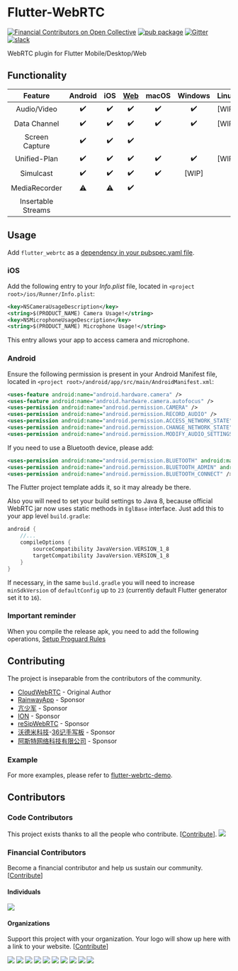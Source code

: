 # Flutter-WebRTC

[![Financial Contributors on Open Collective](https://opencollective.com/flutter-webrtc/all/badge.svg?label=financial+contributors)](https://opencollective.com/flutter-webrtc) [![pub package](https://img.shields.io/pub/v/flutter_webrtc.svg)](https://pub.dartlang.org/packages/flutter_webrtc) [![Gitter](https://badges.gitter.im/flutter-webrtc/Lobby.svg)](https://gitter.im/flutter-webrtc/Lobby?utm_source=badge&utm_medium=badge&utm_campaign=pr-badge) [![slack](https://img.shields.io/badge/join-us%20on%20slack-gray.svg?longCache=true&logo=slack&colorB=brightgreen)](https://join.slack.com/t/flutterwebrtc/shared_invite/zt-q83o7y1s-FExGLWEvtkPKM8ku_F8cEQ)

WebRTC plugin for Flutter Mobile/Desktop/Web

<!-- </br> -->
<!-- <p align="center"> -->
<!-- <strong>Sponsored with 💖 &nbsp by</strong><br /> -->
<!-- <a href="https://getstream.io/chat/flutter/tutorial/?utm_source=https://github.com/flutter-webrtc/flutter-webrtc&utm_medium=github&utm_content=developer&utm_term=flutter" target="_blank"> -->
<!-- <img src="https://stream-blog-v2.imgix.net/blog/wp-content/uploads/f7401112f41742c4e173c30d4f318cb8/stream_logo_white.png?w=350" alt="Stream Chat" style="margin: 8px" /> -->
<!-- </a> -->
<!-- <br /> -->
<!-- Enterprise Grade APIs for Feeds & Chat. <a href="https://getstream.io/chat/flutter/tutorial/?utm_source=https://github.com/flutter-webrtc/flutter-webrtc&utm_medium=github&utm_content=developer&utm_term=flutter" target="_blank">Try the Flutter Chat tutorial</a> 💬 -->
<!-- </p> -->

<!-- </br> -->
<!-- <p align="center"> -->
<!-- <a href="https://livekit.io/?utm_source=opencollective&utm_medium=github&utm_campaign=flutter-webrtc" target="_blank"> -->
<!-- <img src="https://avatars.githubusercontent.com/u/69438833?s=92&v=4" alt="LiveKit" style="margin: 8px" /> -->
<!-- </a> -->
<!-- <br /> -->
<!--    <a href="https://livekit.io/?utm_source=opencollective&utm_medium=github&utm_campaign=flutter-webrtc" target="_blank">LiveKit</a> - Open source WebRTC infrastructure -->
<!-- <p> -->

## Functionality

| Feature | Android | iOS | [Web](https://flutter.dev/web) | macOS | Windows | Linux | [Embedded](https://github.com/sony/flutter-elinux) | [Fuchsia](https://fuchsia.dev/) |
| :-------------: | :-------------:| :-----: | :-----: | :-----: | :-----: | :-----: | :-----: | :-----: |
| Audio/Video | :heavy_check_mark: | :heavy_check_mark: | :heavy_check_mark: | :heavy_check_mark: | :heavy_check_mark: | [WIP] | [WIP] | |
| Data Channel | :heavy_check_mark: | :heavy_check_mark: | :heavy_check_mark: | :heavy_check_mark: | :heavy_check_mark: | [WIP] |  [WIP] ||
| Screen Capture | :heavy_check_mark: | :heavy_check_mark: | :heavy_check_mark: | | | | | |
| Unified-Plan | :heavy_check_mark: | :heavy_check_mark: | :heavy_check_mark: | :heavy_check_mark: | :heavy_check_mark: | [WIP] | [WIP] | |
| Simulcast | :heavy_check_mark: | :heavy_check_mark: | :heavy_check_mark: | :heavy_check_mark: | [WIP] | | | |
| MediaRecorder | :warning: | :warning: | :heavy_check_mark: | | | | | |
| Insertable Streams | | | | | | | | |
## Usage

Add `flutter_webrtc` as a [dependency in your pubspec.yaml file](https://flutter.io/using-packages/).

### iOS

Add the following entry to your _Info.plist_ file, located in `<project root>/ios/Runner/Info.plist`:

```xml
<key>NSCameraUsageDescription</key>
<string>$(PRODUCT_NAME) Camera Usage!</string>
<key>NSMicrophoneUsageDescription</key>
<string>$(PRODUCT_NAME) Microphone Usage!</string>
```

This entry allows your app to access camera and microphone.

### Android

Ensure the following permission is present in your Android Manifest file, located in `<project root>/android/app/src/main/AndroidManifest.xml`:

```xml
<uses-feature android:name="android.hardware.camera" />
<uses-feature android:name="android.hardware.camera.autofocus" />
<uses-permission android:name="android.permission.CAMERA" />
<uses-permission android:name="android.permission.RECORD_AUDIO" />
<uses-permission android:name="android.permission.ACCESS_NETWORK_STATE" />
<uses-permission android:name="android.permission.CHANGE_NETWORK_STATE" />
<uses-permission android:name="android.permission.MODIFY_AUDIO_SETTINGS" />
```

If you need to use a Bluetooth device, please add:

```xml
<uses-permission android:name="android.permission.BLUETOOTH" android:maxSdkVersion="30" />
<uses-permission android:name="android.permission.BLUETOOTH_ADMIN" android:maxSdkVersion="30" />
<uses-permission android:name="android.permission.BLUETOOTH_CONNECT" />
```

The Flutter project template adds it, so it may already be there.

Also you will need to set your build settings to Java 8, because official WebRTC jar now uses static methods in `EglBase` interface. Just add this to your app level `build.gradle`:

```groovy
android {
    //...
    compileOptions {
        sourceCompatibility JavaVersion.VERSION_1_8
        targetCompatibility JavaVersion.VERSION_1_8
    }
}
```

If necessary, in the same `build.gradle` you will need to increase `minSdkVersion` of `defaultConfig` up to `23` (currently default Flutter generator set it to `16`).

### Important reminder
When you compile the release apk, you need to add the following operations,
[Setup Proguard Rules](https://github.com/flutter-webrtc/flutter-webrtc/commit/d32dab13b5a0bed80dd9d0f98990f107b9b514f4)

## Contributing

The project is inseparable from the contributors of the community.

- [CloudWebRTC](https://github.com/cloudwebrtc) - Original Author
- [RainwayApp](https://github.com/rainwayapp) - Sponsor
- [亢少军](https://github.com/kangshaojun) - Sponsor
- [ION](https://github.com/pion/ion) - Sponsor
- [reSipWebRTC](https://github.com/reSipWebRTC) - Sponsor
- [沃德米科技](https://github.com/woodemi)-[36记手写板](https://www.36notes.com) - Sponsor
- [阿斯特网络科技有限公司](https://www.astgo.net/) - Sponsor

### Example

For more examples, please refer to [flutter-webrtc-demo](https://github.com/cloudwebrtc/flutter-webrtc-demo/).

## Contributors

### Code Contributors

This project exists thanks to all the people who contribute. [[Contribute](CONTRIBUTING.md)].
<a href="https://github.com/cloudwebrtc/flutter-webrtc/graphs/contributors"><img src="https://opencollective.com/flutter-webrtc/contributors.svg?width=890&button=false" /></a>

### Financial Contributors

Become a financial contributor and help us sustain our community. [[Contribute](https://opencollective.com/flutter-webrtc/contribute)]

#### Individuals

<a href="https://opencollective.com/flutter-webrtc"><img src="https://opencollective.com/flutter-webrtc/individuals.svg?width=890"></a>

#### Organizations

Support this project with your organization. Your logo will show up here with a link to your website. [[Contribute](https://opencollective.com/flutter-webrtc/contribute)]

<a href="https://opencollective.com/flutter-webrtc/organization/0/website"><img src="https://opencollective.com/flutter-webrtc/organization/0/avatar.svg"></a>
<a href="https://opencollective.com/flutter-webrtc/organization/1/website"><img src="https://opencollective.com/flutter-webrtc/organization/1/avatar.svg"></a>
<a href="https://opencollective.com/flutter-webrtc/organization/2/website"><img src="https://opencollective.com/flutter-webrtc/organization/2/avatar.svg"></a>
<a href="https://opencollective.com/flutter-webrtc/organization/3/website"><img src="https://opencollective.com/flutter-webrtc/organization/3/avatar.svg"></a>
<a href="https://opencollective.com/flutter-webrtc/organization/4/website"><img src="https://opencollective.com/flutter-webrtc/organization/4/avatar.svg"></a>
<a href="https://opencollective.com/flutter-webrtc/organization/5/website"><img src="https://opencollective.com/flutter-webrtc/organization/5/avatar.svg"></a>
<a href="https://opencollective.com/flutter-webrtc/organization/6/website"><img src="https://opencollective.com/flutter-webrtc/organization/6/avatar.svg"></a>
<a href="https://opencollective.com/flutter-webrtc/organization/7/website"><img src="https://opencollective.com/flutter-webrtc/organization/7/avatar.svg"></a>
<a href="https://opencollective.com/flutter-webrtc/organization/8/website"><img src="https://opencollective.com/flutter-webrtc/organization/8/avatar.svg"></a>
<a href="https://opencollective.com/flutter-webrtc/organization/9/website"><img src="https://opencollective.com/flutter-webrtc/organization/9/avatar.svg"></a>
